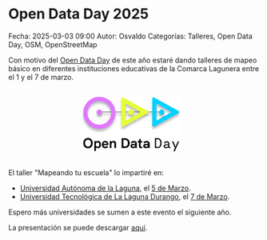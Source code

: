 Open Data Day 2025
==================================

Fecha: 2025-03-03 09:00
Autor: Osvaldo
Categorías: Talleres, Open Data Day, OSM, OpenStreetMap

Con motivo del [Open Data Day](https://opendataday.org/es_es/) de este año estaré dando talleres de mapeo básico en diferentes instituciones educativas de la Comarca Lagunera entre el 1 y el 7 de marzo.

<!-- break -->

<br />
<center>
<a href="https://opendataday.org/">
<img class="img-responsive" style="width:40%;height:auto;margin-right:12px;" src="2025-03-03-OpenDataDay-OSM/ODD-logo-portrait-full.png" alt="ODD" width="425" height="350">
</a>
</center>
<br />

El taller "Mapeando tu escuela" lo impartiré en:

* [Universidad Autónoma de la Laguna](https://opendataday.org/es_es/events/2025/#mapeando-tu-escuela), el [5 de Marzo](https://osmcal.org/event/3580/).
* [Universidad Tecnológica de La Laguna Durango](https://opendataday.org/es_es/events/2025/#mapeando-tu-escuela-2), el [7 de Marzo](https://osmcal.org/event/3589/).

Espero más universidades se sumen a este evento el siguiente año.

La presentación se puede descargar [aquí](2025-03-03-OpenDataDay-OSM/ODD-2025.pdf).



